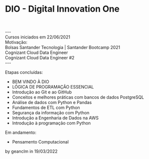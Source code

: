 <h1>DIO - Digital Innovation One</h1><br>

---<br>
Cursos iniciados em 22/06/2021<br>
Motivação:<br>
Bolsas Santander Tecnologia | Santander Bootcamp 2021<br>
Cognizant Cloud Data Engineer<br>
Cognizant Cloud Data Engineer #2<br>
---<br>

Etapas concluídas:

- BEM VINDO À DIO
- LÓGICA DE PROGRAMAÇÃO ESSENCIAL
- Introdução ao Git e ao GitHub
- Conceitos e melhores práticas com bancos de dados PostgreSQL
- Análise de dados com Python e Pandas
- Fundamentos de ETL com Python
- Segurança da informação com Python
- Introdução a Engenharia de Dados na AWS
- Introdução à programação com Python

Em andamento:

- Pensamento Computacional



by geanclm in 19/03/2022
